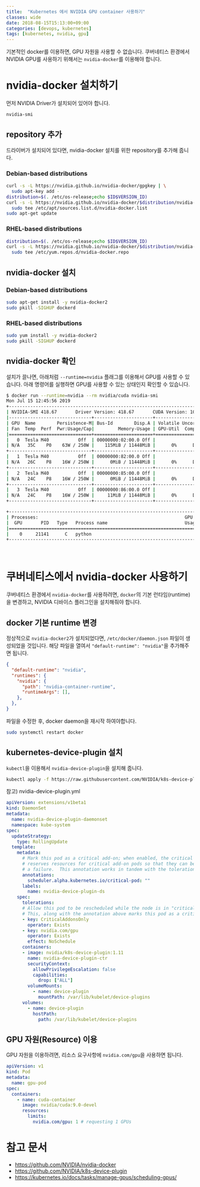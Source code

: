 ```yaml
---
title:  "Kubernetes 에서 NVIDIA GPU container 사용하기"
classes: wide
date: 2018-08-15T15:13:00+09:00
categories: [devops, kubernetes]
tags: [kubernetes, nvidia, gpu]
---
```


기본적인 docker를 이용하면, GPU 자원을 사용할 수 없습니다. 쿠버네티스 환경에서 NVIDIA GPU를 사용하기 위해서는 `nvidia-docker`를 이용해야 합니다.


# nvidia-docker 설치하기
먼저 NVIDIA Driver가 설치되어 있어야 합니다.
```bash
nvidia-smi
```

## repository 추가
드라이버가 설치되어 있다면, nvidia-docker 설치를 위한 repository를 추가해 줍니다.
### Debian-based distributions
```bash
curl -s -L https://nvidia.github.io/nvidia-docker/gpgkey | \
  sudo apt-key add -
distribution=$(. /etc/os-release;echo $ID$VERSION_ID)
curl -s -L https://nvidia.github.io/nvidia-docker/$distribution/nvidia-docker.list | \
  sudo tee /etc/apt/sources.list.d/nvidia-docker.list
sudo apt-get update
```

### RHEL-based distributions
```bash
distribution=$(. /etc/os-release;echo $ID$VERSION_ID)
curl -s -L https://nvidia.github.io/nvidia-docker/$distribution/nvidia-docker.repo | \
  sudo tee /etc/yum.repos.d/nvidia-docker.repo
```

## nvidia-docker 설치
### Debian-based distributions
```bash
sudo apt-get install -y nvidia-docker2
sudo pkill -SIGHUP dockerd
```

### RHEL-based distributions
```bash
sudo yum install -y nvidia-docker2
sudo pkill -SIGHUP dockerd
```

## nvidia-docker 확인
설치가 끌나면, 아래처럼 `--runtime=nvidia` 플래그를 이용해서 GPU를 사용할 수 있습니다. 
아래 명령어를 실행하면 GPU를 사용할 수 있는 상태인지 확인할 수 있습니다.
```bash
$ docker run --runtime=nvidia --rm nvidia/cuda nvidia-smi
Mon Jul 15 12:45:56 2019
+-----------------------------------------------------------------------------+
| NVIDIA-SMI 418.67       Driver Version: 418.67       CUDA Version: 10.1     |
|-------------------------------+----------------------+----------------------+
| GPU  Name        Persistence-M| Bus-Id        Disp.A | Volatile Uncorr. ECC |
| Fan  Temp  Perf  Pwr:Usage/Cap|         Memory-Usage | GPU-Util  Compute M. |
|===============================+======================+======================|
|   0  Tesla M40           Off  | 00000000:02:00.0 Off |                    0 |
| N/A   35C    P0    63W / 250W |    115MiB / 11448MiB |      0%      Default |
+-------------------------------+----------------------+----------------------+
|   1  Tesla M40           Off  | 00000000:82:00.0 Off |                    0 |
| N/A   26C    P8    16W / 250W |      0MiB / 11448MiB |      0%      Default |
+-------------------------------+----------------------+----------------------+
|   2  Tesla M40           Off  | 00000000:85:00.0 Off |                    0 |
| N/A   24C    P8    16W / 250W |      0MiB / 11448MiB |      0%      Default |
+-------------------------------+----------------------+----------------------+
|   3  Tesla M40           Off  | 00000000:86:00.0 Off |                    0 |
| N/A   24C    P8    16W / 250W |     11MiB / 11448MiB |      0%      Default |
+-------------------------------+----------------------+----------------------+

+-----------------------------------------------------------------------------+
| Processes:                                                       GPU Memory |
|  GPU       PID   Type   Process name                             Usage      |
|=============================================================================|
|    0     21141      C   python                                       104MiB |
+-----------------------------------------------------------------------------+

```

<br/>

# 쿠버네티스에서 nvidia-docker 사용하기
쿠버네티스 환경에서 `nvidia-docker`를 사용하려면, `docker`의 기본 런타임(runtime)을 변경하고, NVIDIA 디바이스 플러그인을 설치해줘야 합니다.

## docker 기본 runtime 변경
정상적으로 `nvidia-docker2`가 설치되었다면, `/etc/docker/daemon.json` 파일이 생성되었을 것입니다.
해당 파일을 열여서 `"default-runtime": "nvidia"`을 추가해주면 됩니다.
```json
{
  "default-runtime": "nvidia", 
  "runtimes": {
    "nvidia": {
      "path": "nvidia-container-runtime",
      "runtimeArgs": [],
    },
  },
}
```
파일을 수정한 후, docker daemon을 재시작 하여야합니다.
```bash
sudo systemctl restart docker
```

## kubernetes-device-plugin 설치
`kubectl`을 이용해서 `nvidia-device-plugin`을 설치해 줍니다.
```bash
kubectl apply -f https://raw.githubusercontent.com/NVIDIA/k8s-device-plugin/v1.11/nvidia-device-plugin.yml

```
참고) nvidia-device-plugin.yml
```yaml
apiVersion: extensions/v1beta1
kind: DaemonSet
metadata:
  name: nvidia-device-plugin-daemonset
  namespace: kube-system
spec:
  updateStrategy:
    type: RollingUpdate
  template:
    metadata:
      # Mark this pod as a critical add-on; when enabled, the critical add-on scheduler
      # reserves resources for critical add-on pods so that they can be rescheduled after
      # a failure.  This annotation works in tandem with the toleration below.
      annotations:
        scheduler.alpha.kubernetes.io/critical-pod: ""
      labels:
        name: nvidia-device-plugin-ds
    spec:
      tolerations:
      # Allow this pod to be rescheduled while the node is in "critical add-ons only" mode.
      # This, along with the annotation above marks this pod as a critical add-on.
      - key: CriticalAddonsOnly
        operator: Exists
      - key: nvidia.com/gpu
        operator: Exists
        effect: NoSchedule
      containers:
      - image: nvidia/k8s-device-plugin:1.11
        name: nvidia-device-plugin-ctr
        securityContext:
          allowPrivilegeEscalation: false
          capabilities:
            drop: ["ALL"]
        volumeMounts:
          - name: device-plugin
            mountPath: /var/lib/kubelet/device-plugins
      volumes:
        - name: device-plugin
          hostPath:
            path: /var/lib/kubelet/device-plugins
```

## GPU 자원(Resource) 이용
GPU 자원을 이용하려면, 리소스 요구사항에 `nvidia.com/gpu`을 사용하면 됩니다.

```yaml
apiVersion: v1
kind: Pod
metadata:
  name: gpu-pod
spec:
  containers:
    - name: cuda-container
      image: nvidia/cuda:9.0-devel
      resources:
        limits:
          nvidia.com/gpu: 1 # requesting 1 GPUs
```

# 참고 문서
- <https://github.com/NVIDIA/nvidia-docker>
- <https://github.com/NVIDIA/k8s-device-plugin>
- <https://kubernetes.io/docs/tasks/manage-gpus/scheduling-gpus/>
